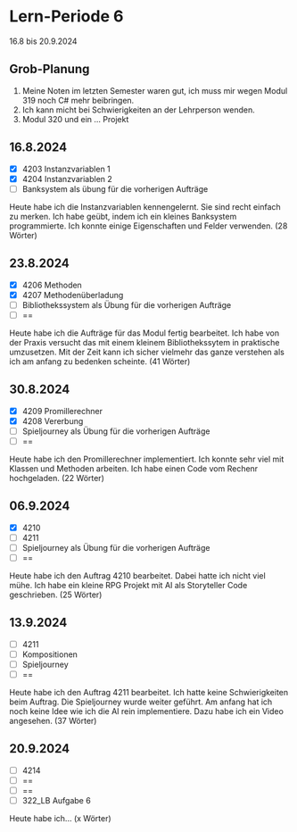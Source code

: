 # Lern-Periode 6

16.8 bis 20.9.2024

## Grob-Planung

1. Meine Noten im letzten Semester waren gut, ich muss mir wegen Modul 319 noch C# mehr beibringen.
2. Ich kann micht bei Schwierigkeiten an der Lehrperson wenden.
3. Modul 320 und ein ... Projekt

## 16.8.2024

- [x] 4203 Instanzvariablen 1
- [x] 4204 Instanzvariablen 2
- [ ] Banksystem als übung für die vorherigen Aufträge

Heute habe ich die Instanzvariablen kennengelernt. Sie sind recht einfach zu merken. Ich habe geübt, indem ich ein kleines Banksystem programmierte. Ich konnte einige Eigenschaften und Felder verwenden. (28 Wörter)

## 23.8.2024

- [x] 4206 Methoden
- [x] 4207 Methodenüberladung
- [ ] Bibliothekssystem als Übung für die vorherigen Aufträge
- [ ] ==

Heute habe ich die Aufträge für das Modul fertig bearbeitet. Ich habe von der Praxis versucht das mit einem kleinem Bibliothekssytem in praktische umzusetzen. Mit der Zeit kann ich sicher vielmehr das ganze verstehen als ich am anfang zu bedenken scheinte. (41 Wörter)


## 30.8.2024

- [x] 4209 Promillerechner
- [x] 4208 Vererbung
- [ ] Spieljourney als Übung für die vorherigen Aufträge
- [ ] ==

Heute habe ich den Promillerechner implementiert. Ich konnte sehr viel mit Klassen und Methoden arbeiten. Ich habe einen Code vom Rechenr hochgeladen. (22 Wörter)


## 06.9.2024

- [x] 4210 
- [ ] 4211 
- [ ] Spieljourney als Übung für die vorherigen Aufträge
- [ ] ==

Heute habe ich den Auftrag 4210 bearbeitet. Dabei hatte ich nicht viel mühe. Ich habe ein kleine RPG Projekt mit AI als Storyteller Code geschrieben. (25 Wörter)

## 13.9.2024

- [ ] 4211
- [ ] Kompositionen 
- [ ] Spieljourney
- [ ] ==

Heute habe ich den Auftrag 4211 bearbeitet. Ich hatte keine Schwierigkeiten beim Auftrag. Die Spieljourney wurde weiter geführt. Am anfang hat ich noch keine Idee wie ich die AI rein implementiere. Dazu habe ich ein Video angesehen. (37 Wörter)

## 20.9.2024

- [ ] 4214
- [ ] ==
- [ ] ==
- [ ] 322_LB Aufgabe 6

Heute habe ich... (x Wörter)
